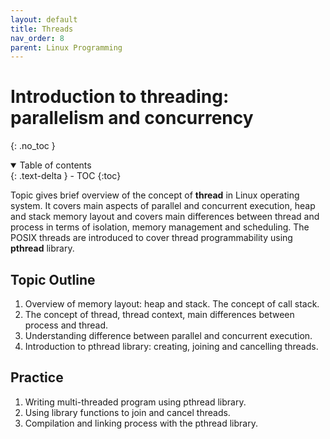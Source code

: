 ```yaml
---
layout: default
title: Threads
nav_order: 8
parent: Linux Programming
---
```


# Introduction to threading: parallelism and concurrency
{: .no_toc }

<details open markdown="block">
  <summary>
    Table of contents
  </summary>
  {: .text-delta }
- TOC
{:toc}
</details>

Topic gives brief overview of the concept of **thread** in Linux operating system. It covers main aspects of parallel and concurrent execution, heap and stack memory layout and covers main differences between thread and process in terms of isolation, memory management and scheduling. The POSIX threads are introduced to cover thread programmability using **pthread** library. 

## Topic Outline

1. Overview of memory layout: heap and stack. The concept of call stack.
2. The concept of thread, thread context, main differences between process and thread.  
3. Understanding difference between parallel and concurrent execution.
4. Introduction to pthread library: creating, joining and cancelling threads. 

## Practice

1. Writing multi-threaded program using pthread library.
2. Using library functions to join and cancel threads.
3. Compilation and linking process with the pthread library.

